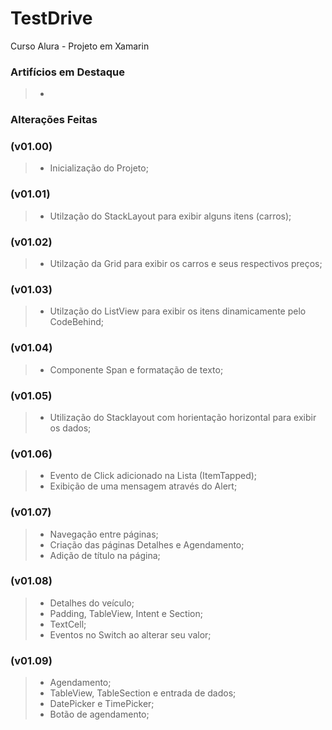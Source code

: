 # TestDrive
Curso Alura - Projeto em Xamarin

### Artifícios em Destaque
> * 

### Alterações Feitas
### (v01.00)
> * Inicialização do Projeto;

### (v01.01)
> * Utilzação do StackLayout para exibir alguns itens (carros);

### (v01.02)
> * Utilzação da Grid para exibir os carros e seus respectivos preços;

### (v01.03)
> * Utilzação do ListView para exibir os itens dinamicamente pelo CodeBehind;

### (v01.04)
> * Componente Span e formatação de texto;

### (v01.05)
> * Utilização do Stacklayout com horientação horizontal para exibir os dados;

### (v01.06)
> * Evento de Click adicionado na Lista (ItemTapped);
> * Exibição de uma mensagem através do Alert;

### (v01.07)
> * Navegação entre páginas;
> * Criação das páginas Detalhes e Agendamento;
> * Adição de título na página;

### (v01.08)
> * Detalhes do veículo;
> * Padding, TableView, Intent e Section;
> * TextCell;
> * Eventos no Switch ao alterar seu valor;

### (v01.09)
> * Agendamento;
> * TableView, TableSection e entrada de dados;
> * DatePicker e TimePicker;
> * Botão de agendamento;
